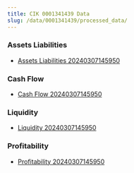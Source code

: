 ```yaml
---
title: CIK 0001341439 Data
slug: /data/0001341439/processed_data/
---
```


### Assets Liabilities
- [Assets Liabilities 20240307145950](data/0001341439/processed_data/Assets_Liabilities/0001341439_Assets_Liabilities_20240307145950.csv)

### Cash Flow
- [Cash Flow 20240307145950](data/0001341439/processed_data/Cash_Flow/0001341439_Cash_Flow_20240307145950.csv)

### Liquidity
- [Liquidity 20240307145950](data/0001341439/processed_data/Liquidity/0001341439_Liquidity_20240307145950.csv)

### Profitability
- [Profitability 20240307145950](data/0001341439/processed_data/Profitability/0001341439_Profitability_20240307145950.csv)

